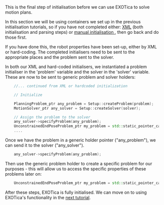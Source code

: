This is the final step of initialisation before we can use EXOTica to solve motion plans. 

In this section we will be using containers we set up in the previous initialisation tutorials, so if you have not completed either: [XML](https://github.com/openhumanoids/exotica/wiki/XML) (both initialisation and parsing steps) or [manual initialisation ](https://github.com/openhumanoids/exotica/wiki/Manual-Initialisation), then go back and do those first. 

If you have done this, the robot properties have been set-up, either by XML or hard-coding. The completed initialisers need to be sent to the appropriate places and the problem sent to the solver.

In both our XML and hard-coded initialisers, we instantiated a problem initialiser in the 'problem' variable and the solver in the 'solver' variable. These are now to be sent to generic problem and solver holders: 

```C++
    //... continued from XML or hardcoded initialization

    // Initialize

    PlanningProblem_ptr any_problem = Setup::createProblem(problem);
    MotionSolver_ptr any_solver = Setup::createSolver(solver);

    // Assign the problem to the solver
    any_solver->specifyProblem(any_problem);
    UnconstrainedEndPoseProblem_ptr my_problem = std::static_pointer_cast<UnconstrainedEndPoseProblem>(any_problem);
    ....
```

Once we have the problem in a generic holder pointer ("any_problem"), we can send it to the solver ("any_solver"). 

```C++
    any_solver->specifyProblem(any_problem);
```

Then use the generic problem holder to create a specific problem for our purposes - this will allow us to access the specific properties of these problems later on: 

```C++
    UnconstrainedEndPoseProblem_ptr my_problem = std::static_pointer_cast<UnconstrainedEndPoseProblem>(any_problem);
```

After these steps, EXOTica is fully initialised. We can move on to using EXOTica's functionality in the [next tutorial](https://github.com/openhumanoids/exotica/wiki/Using-EXOTica).